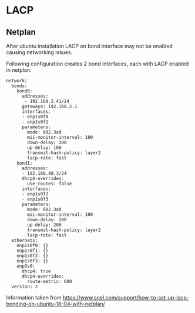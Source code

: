 # LACP

## Netplan

After ubuntu installation LACP on bond interface may not be enabled causing networking issues.

Following configuration creates 2 bond interfaces, each with LACP enabled in netplan:
```
network:
  bonds:
    bond0:
      addresses:
       - 192.168.2.41/24
      gateway4: 192.168.2.1
      interfaces:
      - enp1s0f0
      - enp1s0f1
      parameters:
        mode: 802.3ad
        mii-monitor-interval: 100
        down-delay: 200
        up-delay: 100
        transmit-hash-policy: layer2
        lacp-rate: fast
    bond1:
      addresses:
      - 192.168.40.3/24
      dhcp4-overrides:
        use-routes: false
      interfaces:
      - enp1s0f2
      - enp1s0f3
      parameters:
        mode: 802.3ad
        mii-monitor-interval: 100
        down-delay: 200
        up-delay: 200
        transmit-hash-policy: layer2
        lacp-rate: fast
  ethernets:
    enp1s0f0: {}
    enp1s0f1: {}
    enp1s0f2: {}
    enp1s0f3: {}
    enp3s0:
      dhcp4: true
      dhcp4-overrides:
        route-metric: 600
  version: 2
```

Information taken from https://www.snel.com/support/how-to-set-up-lacp-bonding-on-ubuntu-18-04-with-netplan/

